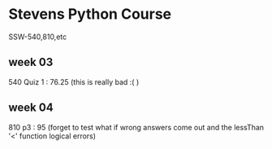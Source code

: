 # Stevens Python Course
SSW-540,810,etc 

## week 03 
540 Quiz 1 : 76.25 (this is really bad :( )

## week 04 
810 p3 : 95 (forget to test what if wrong answers come out and the lessThan '<' function logical errors)